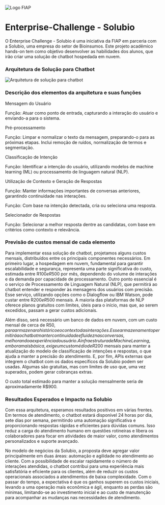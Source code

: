 ![Logo FIAP](https://github.com/Vitor-coder-eng/Enterprise-Challenge---Solubio/blob/main/logo-fiap.png)

# Enterprise-Challenge - Solubio
O Enterprise Challenge - Solubio é uma iniciativa da FIAP em parceria com a Solubio, uma empresa do setor de Bioinsumos. Este projeto acadêmico hands-on tem como objetivo desenvolver as habilidades dos alunos, que irão criar uma solução de chatbot hospedada em nuvem.

### Arquitetura de Solução para Chatbot
![Arquitetura de solução para chatbot](https://github.com/Vitor-coder-eng/Enterprise-Challenge---Solubio/blob/main/Arquitetura%20de%20Solu%C3%A7%C3%A3o%20para%20ChatBot.png)

### Descrição dos elementos da arquitetura e suas funções 

Mensagem do Usuário 

Função: Atuar como ponto de entrada, capturando a interação do usuário e enviando-a para o sistema. 

Pré-processamento 

Função: Limpar e normalizar o texto da mensagem, preparando-o para as próximas etapas. Inclui remoção de ruídos, normalização de termos e segmentação. 

Classificação de Intenção 

Função: Identificar a intenção do usuário, utilizando modelos de machine learning (ML) ou processamento de linguagem natural (NLP). 

Utilização de Contexto e Geração de Respostas 

Função: Manter informações importantes de conversas anteriores, garantindo continuidade nas interações. 

Função: Com base na intenção detectada, cria ou seleciona uma resposta. 

Selecionador de Respostas 

Função: Selecionar a melhor resposta dentre as candidatas, com base em critérios como contexto e relevância. 

### Previsão de custos mensal de cada elemento 

Para implementar essa solução de chatbot, projetamos alguns custos mensais, distribuídos entre os principais componentes necessários. Em primeiro lugar, a hospedagem em nuvem, fundamental para garantir escalabilidade e segurança, representa uma parte significativa do custo, estimada entre R$100 e R$500 por mês, dependendo do volume de interações e da demanda por capacidade de processamento. Outro ponto essencial é o serviço de Processamento de Linguagem Natural (NLP), que permitirá ao chatbot entender e responder às mensagens dos usuários com precisão. Esse serviço, utilizando opções como o Dialogflow ou IBM Watson, pode custar entre R$200 e R$500 mensais. A maioria das plataformas de NLP oferece planos gratuitos com limites, úteis para o início, mas que, ao serem excedidos, passam a gerar custos adicionais. 

Além disso, será necessário um banco de dados em nuvem, com um custo mensal de cerca de R$50, para armazenar o histórico e o contexto das interações. Esse armazenamento permitirá ao chatbot manter continuidade e fluidez nas conversas, melhorando a experiência do usuário. A infraestrutura de Machine Learning, embora mais básica, exige um custo médio de R$200 mensais para manter a atualização do modelo de classificação de intenções e respostas, o que ajuda a manter a precisão do atendimento. E, por fim, APIs externas que integrem o chatbot com os dados específicos da Solubio podem ser usadas. Algumas são gratuitas, mas com limites de uso que, uma vez superados, podem gerar cobranças extras. 

O custo total estimado para manter a solução mensalmente seria de aproximadamente R$900. 

### Resultados Esperados e Impacto na Solubio 

Com essa arquitetura, esperamos resultados positivos em várias frentes. Em termos de atendimento, o chatbot estará disponível 24 horas por dia, sete dias por semana, permitindo uma automação significativa e proporcionando respostas rápidas e eficientes para dúvidas comuns. Isso reduz a carga do atendimento humano em questões rotineiras e libera os colaboradores para focar em atividades de maior valor, como atendimentos personalizados e suporte avançado. 

No modelo de negócios da Solubio, a proposta deve agregar valor principalmente em duas áreas: automação e agilidade no atendimento ao cliente. Com a possibilidade de escalar rapidamente o número de interações atendidas, o chatbot contribui para uma experiência mais satisfatória e eficiente para os clientes, além de reduzir os custos operacionais associados a atendimentos de baixa complexidade. Com o passar do tempo, a expectativa é que os ganhos superem os custos iniciais, levando a uma operação mais econômica e ágil, enquanto as perdas são mínimas, limitando-se ao investimento inicial e ao custo de manutenção para acompanhar as mudanças nas necessidades de atendimento. 
